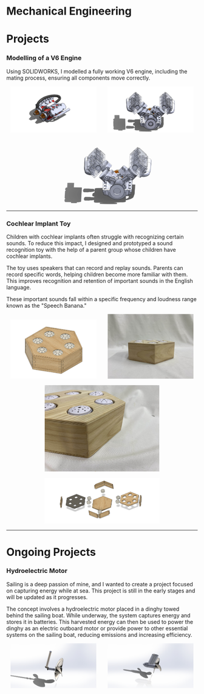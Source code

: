 # Mechanical Engineering

# Projects

### Modelling of a V6 Engine

Using SOLIDWORKS, I modelled a fully working V6 engine, including the mating process, ensuring all components move correctly.

<p align="center">
  <img src="assets/V6_isometric.JPG" alt="V6 Engine Isometric" width="45%" style="margin-right:5%;" />
  <img src="assets/V6_inside.JPG" alt="V6 Engine Inside" width="45%" />
</p>

<p align="center">
  <img src="assets/gif_v6_engine.gif" alt="V6 Engine Animation" width="60%" />
</p>

---

### Cochlear Implant Toy

Children with cochlear implants often struggle with recognizing certain sounds. To reduce this impact, I designed and prototyped a sound recognition toy with the help of a parent group whose children have cochlear implants.

The toy uses speakers that can record and replay sounds. Parents can record specific words, helping children become more familiar with them. This improves recognition and retention of important sounds in the English language.

These important sounds fall within a specific frequency and loudness range known as the "Speech Banana."

<!-- Top Row: Side-by-side -->
<p align="center">
  <img src="assets/Capture.PNG" alt="Capture" width="45%" style="margin-right:5%;" />
  <img src="assets/Cochlear_implant.jpg" alt="Cochlear Implant" width="45%" />
</p>

<!-- Stacked Images Below -->
<p align="center">
  <img src="assets/Cochlear_implant_close.jpg" alt="Cochlear Implant Close-up" width="60%" />
</p>

<p align="center">
  <img src="assets/Explosion.PNG" alt="Explosion View" width="60%" />
</p>

---

# Ongoing Projects

### Hydroelectric Motor

Sailing is a deep passion of mine, and I wanted to create a project focused on capturing energy while at sea. This project is still in the early stages and will be updated as it progresses.

The concept involves a hydroelectric motor placed in a dinghy towed behind the sailing boat. While underway, the system captures energy and stores it in batteries. This harvested energy can then be used to power the dinghy as an electric outboard motor or provide power to other essential systems on the sailing boat, reducing emissions and increasing efficiency.

<p align="center">
  <img src="assets/hydroelectric_inside.JPG" alt="Hydroelectric Inside" width="45%" style="margin-right:5%;" />
  <img src="assets/Hydroelectric.JPG" alt="Hydroelectric" width="45%" />
</p>



